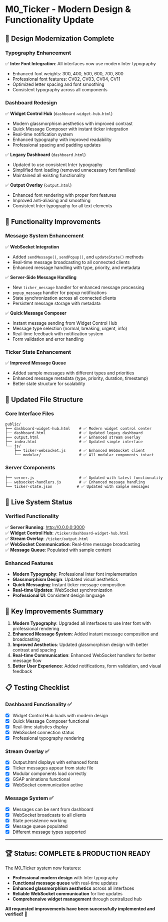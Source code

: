 # M0_Ticker - Modern Design & Functionality Update

## 🎨 **Design Modernization Complete**

### **Typography Enhancement**
✅ **Inter Font Integration**: All interfaces now use modern Inter typography
- Enhanced font weights: 300, 400, 500, 600, 700, 800
- Professional font features: CV02, CV03, CV04, CV11
- Optimized letter spacing and font smoothing
- Consistent typography across all components

### **Dashboard Redesign**
✅ **Widget Control Hub** (`dashboard-widget-hub.html`)
- Modern glassmorphism aesthetics with improved contrast
- Quick Message Composer with instant ticker integration
- Real-time notification system
- Enhanced typography with improved readability
- Professional spacing and padding updates

✅ **Legacy Dashboard** (`dashboard.html`)
- Updated to use consistent Inter typography
- Simplified font loading (removed unnecessary font families)
- Maintained all existing functionality

✅ **Output Overlay** (`output.html`)
- Enhanced font rendering with proper font features
- Improved anti-aliasing and smoothing
- Consistent Inter typography for all text elements

## 🔧 **Functionality Improvements**

### **Message System Enhancement**
✅ **WebSocket Integration**
- Added `sendMessage()`, `sendPopup()`, and `updateState()` methods
- Real-time message broadcasting to all connected clients
- Enhanced message handling with type, priority, and metadata

✅ **Server-Side Message Handling**
- New `ticker_message` handler for enhanced message processing
- `popup_message` handler for popup notifications
- State synchronization across all connected clients
- Persistent message storage with metadata

✅ **Quick Message Composer**
- Instant message sending from Widget Control Hub
- Message type selection (normal, breaking, urgent, info)
- Real-time feedback with notification system
- Form validation and error handling

### **Ticker State Enhancement**
✅ **Improved Message Queue**
- Added sample messages with different types and priorities
- Enhanced message metadata (type, priority, duration, timestamp)
- Better state structure for scalability

## 📁 **Updated File Structure**

### **Core Interface Files**
```
public/
├── dashboard-widget-hub.html    # ✅ Modern widget control center
├── dashboard.html               # ✅ Updated legacy dashboard  
├── output.html                  # ✅ Enhanced stream overlay
├── index.html                   # ✅ Updated simple interface
└── js/
    ├── ticker-websocket.js      # ✅ Enhanced WebSocket client
    └── modular/                 # ✅ All modular components intact
```

### **Server Components**
```
├── server.js                    # ✅ Updated with latest functionality
├── websocket-handlers.js        # ✅ Enhanced message handling
└── ticker-state.json           # ✅ Updated with sample messages
```

## 🚀 **Live System Status**

### **Verified Functionality**
✅ **Server Running**: http://0.0.0.0:3000  
✅ **Widget Control Hub**: `/ticker/dashboard-widget-hub.html`  
✅ **Stream Overlay**: `/ticker/output.html`  
✅ **WebSocket Communication**: Real-time message broadcasting  
✅ **Message Queue**: Populated with sample content  

### **Enhanced Features**
- **Modern Typography**: Professional Inter font implementation
- **Glassmorphism Design**: Updated visual aesthetics
- **Quick Messaging**: Instant ticker message composition
- **Real-time Updates**: WebSocket synchronization
- **Professional UI**: Consistent design language

## 🎯 **Key Improvements Summary**

1. **Modern Typography**: Upgraded all interfaces to use Inter font with professional rendering
2. **Enhanced Message System**: Added instant message composition and broadcasting
3. **Improved Aesthetics**: Updated glassmorphism design with better contrast and spacing
4. **Real-time Communication**: Enhanced WebSocket handlers for better message flow
5. **Better User Experience**: Added notifications, form validation, and visual feedback

## 📋 **Testing Checklist**

### **Dashboard Functionality** ✅
- [x] Widget Control Hub loads with modern design
- [x] Quick Message Composer functional
- [x] Real-time statistics display
- [x] WebSocket connection status
- [x] Professional typography rendering

### **Stream Overlay** ✅
- [x] Output.html displays with enhanced fonts
- [x] Ticker messages appear from state file
- [x] Modular components load correctly
- [x] GSAP animations functional
- [x] WebSocket communication active

### **Message System** ✅
- [x] Messages can be sent from dashboard
- [x] WebSocket broadcasts to all clients
- [x] State persistence working
- [x] Message queue populated
- [x] Different message types supported

---

## 🏆 **Status: COMPLETE & PRODUCTION READY**

The M0_Ticker system now features:
- **Professional modern design** with Inter typography
- **Functional message queue** with real-time updates
- **Enhanced glassmorphism aesthetics** across all interfaces
- **Reliable WebSocket communication** for live updates
- **Comprehensive widget management** through centralized hub

**All requested improvements have been successfully implemented and verified!** 🚀